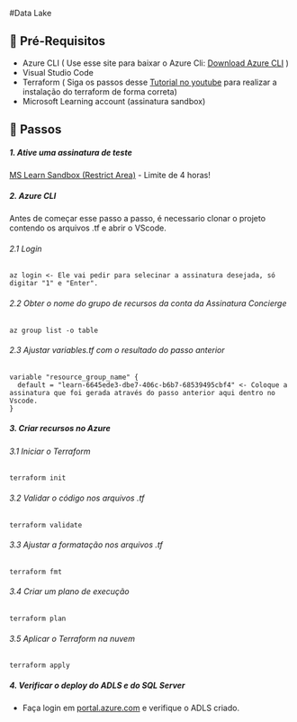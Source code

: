#Data Lake

## 📓 Pré-Requisitos

- Azure CLI ( Use esse site para baixar o Azure Cli: [Download Azure CLI](https://learn.microsoft.com/pt-br/cli/azure/install-azure-cli-windows?tabs=azure-cli) )
- Visual Studio Code
- Terraform ( Siga os passos desse [Tutorial no youtube](https://www.youtube.com/watch?v=g6llmNxrutc) para realizar a instalação do terraform de forma correta)
- Microsoft Learning account (assinatura sandbox)

## 👣 Passos

##### 1. Ative uma assinatura de teste

[MS Learn Sandbox (Restrict Area)](https://learn.microsoft.com/pt-br/training/modules/develop-test-deploy-azure-functions-with-core-tools/5-exercise-publish-function-core-tools?ns-enrollment-type=learningpath&ns-enrollment-id=learn.create-serverless-applications) - Limite de 4 horas!

##### 2. Azure CLI

Antes de começar esse passo a passo, é necessario clonar o projeto contendo os arquivos .tf e abrir o VScode.

###### 2.1 Login

```
az login <- Ele vai pedir para selecinar a assinatura desejada, só digitar "1" e "Enter".
```

###### 2.2 Obter o nome do grupo de recursos da conta da Assinatura Concierge

```
az group list -o table
```

###### 2.3 Ajustar variables.tf com o resultado do passo anterior

```
variable "resource_group_name" {
  default = "learn-6645ede3-dbe7-406c-b6b7-68539495cbf4" <- Coloque a assinatura que foi gerada através do passo anterior aqui dentro no Vscode.
}
```

##### 3. Criar recursos no Azure

###### 3.1 Iniciar o Terraform

```
terraform init
```

###### 3.2 Validar o código nos arquivos .tf

```
terraform validate
```

###### 3.3 Ajustar a formatação nos arquivos .tf

```
terraform fmt
```

###### 3.4 Criar um plano de execução

```
terraform plan
```

###### 3.5 Aplicar o Terraform na nuvem

```
terraform apply
```

##### 4. Verificar o deploy do ADLS e do SQL Server

- Faça login em [portal.azure.com](https://portal.azure.com/) e verifique o ADLS criado.